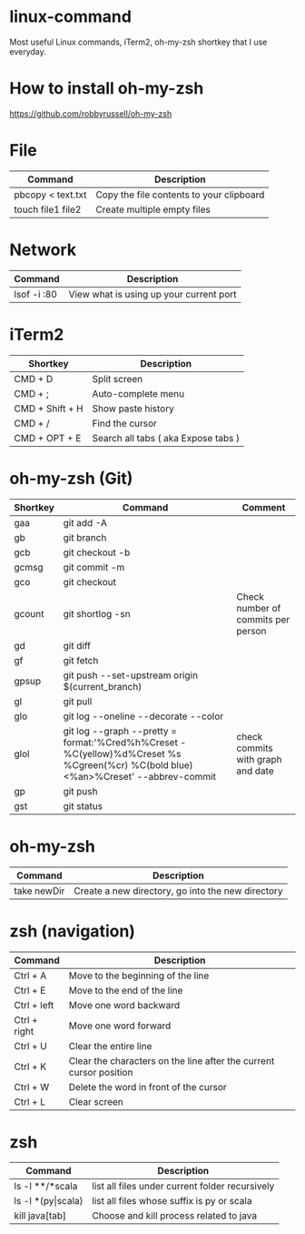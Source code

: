 # linux-command
Most useful Linux commands, iTerm2, oh-my-zsh shortkey that I use everyday.

# How to install oh-my-zsh
https://github.com/robbyrussell/oh-my-zsh

# File
| Command      | Description           |
| ------------- |-------------------|
| pbcopy < text.txt | Copy the file contents to your clipboard |
| touch file1 file2 | Create multiple empty files |

# Network
| Command      | Description           |
| ------------- |-------------------|
| lsof -i :80 | View what is using up your current port |

# iTerm2
| Shortkey      | Description           |
| ------------- |-------------------|
| CMD + D | Split screen |
| CMD + ; | Auto-complete menu |
| CMD + Shift + H | Show paste history |
| CMD + / | Find the cursor |
| CMD + OPT + E | Search all tabs ( aka Expose tabs ) |

# oh-my-zsh (Git)
| Shortkey      | Command           | Comment           |
| ------------- |-------------------|-------------------|
| gaa | git add -A |  |
| gb | git branch |  |
| gcb | git checkout -b |  |
| gcmsg | git commit -m |  |
| gco | git checkout |  |
| gcount | git shortlog -sn | Check number of commits per person |
| gd | git diff |  |
| gf | git fetch |  |
| gpsup | git push --set-upstream origin $(current_branch) |  |
| gl | git pull |  |
| glo | git log --oneline --decorate --color |  |
| glol | git log --graph --pretty = format:'%Cred%h%Creset -%C(yellow)%d%Creset %s %Cgreen(%cr) %C(bold blue)<%an>%Creset' --abbrev-commit | check commits with graph and date |
| gp | git push |  |
| gst | git status |  |

# oh-my-zsh
| Command      | Description           |
| ------------- |-------------------|
| take newDir | Create a new directory, go into the new directory |

# zsh (navigation)
| Command      | Description           |
| ------------- |-------------------|
| Ctrl + A | Move to the beginning of the line |
| Ctrl + E | Move to the end of the line |
| Ctrl + left | Move one word backward |
| Ctrl + right | Move one word forward |
| Ctrl + U | Clear the entire line |
| Ctrl + K | Clear the characters on the line after the current cursor position |
| Ctrl + W | Delete the word in front of the cursor |
| Ctrl + L | Clear screen |

# zsh
| Command      | Description           |
| ------------- |-------------------|
| ls -l \**/*scala | list all files under current folder recursively |
| ls -l \*(py\|scala) | list all files whose suffix is py or scala |
| kill java[tab] | Choose and kill process related to java |
